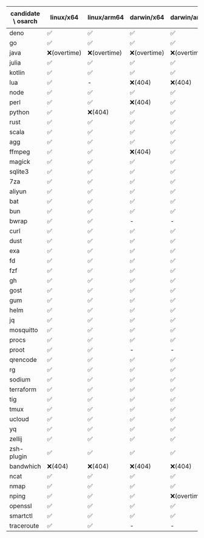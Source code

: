 | candidate \ osarch | linux/x64 | linux/arm64 | darwin/x64 | darwin/arm64 | win/x64 | 备注 |
| ------------------ | ----------- | ------------ | ---------- | --------- | ------- | ---- |
|deno | ✅ | ✅ | ✅ | ✅ | ✅ |
|go | ✅ | ✅ | ✅ | ✅ | ✅ |
|java | ❌(overtime)| ❌(overtime)| ❌(overtime)| ❌(overtime)| ❌(overtime)|
|julia | ✅ | ✅ | ✅ | ✅ | ❌(404)|
|kotlin | ✅ | ✅ | ✅ | ✅ | ✅ |
|lua | ✅ | - | ❌(404)| ❌(404)| ✅ |
|node | ✅ | ✅ | ✅ | ✅ | ✅ |
|perl | ✅ | ✅ | ❌(404)| ✅ | ✅ |
|python | ✅ | ❌(404)| ✅ | ✅ | ✅ |
|rust | ✅ | ✅ | ✅ | ✅ | ✅ |
|scala | ✅ | ✅ | ✅ | ✅ | ✅ |
|agg | ✅ | ✅ | ✅ | ✅ | ✅ |
|ffmpeg | ✅ | ✅ | ❌(404)| ✅ | ✅ |
|magick | ✅ | ✅ | ✅ | ✅ | ❌(404)|
|sqlite3 | ✅ | ✅ | ✅ | ✅ | ✅ |
|7za | ✅ | ✅ | ✅ | ✅ | ✅ |
|aliyun | ✅ | ✅ | ✅ | ✅ | ✅ |
|bat | ✅ | ✅ | ✅ | ✅ | ✅ |
|bun | ✅ | ✅ | ✅ | ✅ | ❌(404)|
|bwrap | ✅ | ✅ | - | - | - |
|curl | ✅ | ✅ | ✅ | ✅ | ✅ |
|dust | ✅ | ✅ | ✅ | ✅ | ✅ |
|exa | ✅ | ✅ | ✅ | ✅ | ✅ |
|fd | ✅ | ✅ | ✅ | ✅ | ✅ |
|fzf | ✅ | ✅ | ✅ | ✅ | ✅ |
|gh | ✅ | ✅ | ✅ | ✅ | ✅ |
|gost | ✅ | ✅ | ✅ | ✅ | ✅ |
|gum | ✅ | ✅ | ✅ | ✅ | ✅ |
|helm | ✅ | ✅ | ✅ | ✅ | ✅ |
|jq | ✅ | ✅ | ✅ | ✅ | ✅ |
|mosquitto | ✅ | ✅ | ✅ | ✅ | ✅ |
|procs | ✅ | ✅ | ✅ | ✅ | ✅ |
|proot | ✅ | ✅ | - | - | - |
|qrencode | ✅ | ✅ | ✅ | ✅ | ✅ |
|rg | ✅ | ✅ | ✅ | ✅ | ✅ |
|sodium | ✅ | ✅ | ✅ | ✅ | ✅ |
|terraform | ✅ | ✅ | ✅ | ✅ | ✅ |
|tig | ✅ | ✅ | ✅ | ✅ | ❌(404)|
|tmux | ✅ | ✅ | ✅ | ✅ | ✅ |
|ucloud | ✅ | ✅ | ✅ | ✅ | ✅ |
|yq | ✅ | ✅ | ✅ | ✅ | ✅ |
|zellij | ✅ | ✅ | ✅ | ✅ | ✅ |
|zsh-plugin | ✅ | ✅ | ✅ | ✅ | ✅ |
|bandwhich | ❌(404)| ❌(404)| ❌(404)| ❌(404)| ❌(404)|
|ncat | ✅ | ✅ | ✅ | ✅ | ❌(404)|
|nmap | ✅ | ✅ | ✅ | ✅ | ❌(404)|
|nping | ✅ | ✅ | ✅ | ❌(overtime)| ❌(404)|
|openssl | ✅ | ✅ | ✅ | ✅ | ✅ |
|smartctl | ✅ | ✅ | ✅ | ✅ | ✅ |
|traceroute | ✅ | ✅ | - | - | - |
